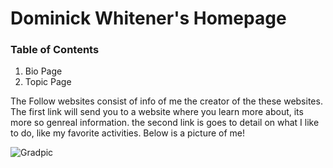 # Dominick Whitener's Homepage #
### Table of Contents ###
1. Bio Page 
1. Topic Page

The Follow websites consist of info of me the creator of the these websites. 
The first link will send you to a website where you learn more about, its more so genreal information.
the second link is goes to detail on what I like to do, like my favorite activities.
 Below is a picture of me!

![Gradpic](https://raw.githubusercontent.com/Dominick4514/Dominick4514.io/master/github/Gradpic.jpg)
